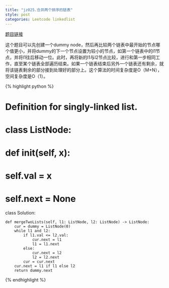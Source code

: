 ```yaml
---
title: "jz025.合并两个排序的链表"
style: post
categories: Leetcode linkedlist
---
```


[题目链接](https://leetcode-cn.com/problems/he-bing-liang-ge-pai-xu-de-lian-biao-lcof/)

这个题目可以先创建一个dummy node，然后再比较两个链表中最开始的节点哪个值更小，并将dummy的下一个节点设置为较小的节点，如第一个链表中的l1节点，并将l1往后移动一位。此时，再将新的l1与l2节点比较，进行和第一步相同工作，直至某个链表全部遍历结束。如果一个链表结束后另外一个链表还有剩余，就将该链表剩余的部分接到处理好的部分上。这个算法的时间复杂度是O（M+N），空间复杂度是O（1）。

{% highlight python %}

# Definition for singly-linked list.
# class ListNode:
#     def __init__(self, x):
#         self.val = x
#         self.next = None

class Solution:

    def mergeTwoLists(self, l1: ListNode, l2: ListNode) -> ListNode:
        cur = dummy = ListNode(0)
        while l1 and l2:
            if l1.val <= l2.val:
                cur.next = l1
                l1 = l1.next
            else:
                cur.next = l2
                l2 = l2.next
            cur = cur.next
        cur.next = l1 if l1 else l2
        return dummy.next

{% endhighlight %}

